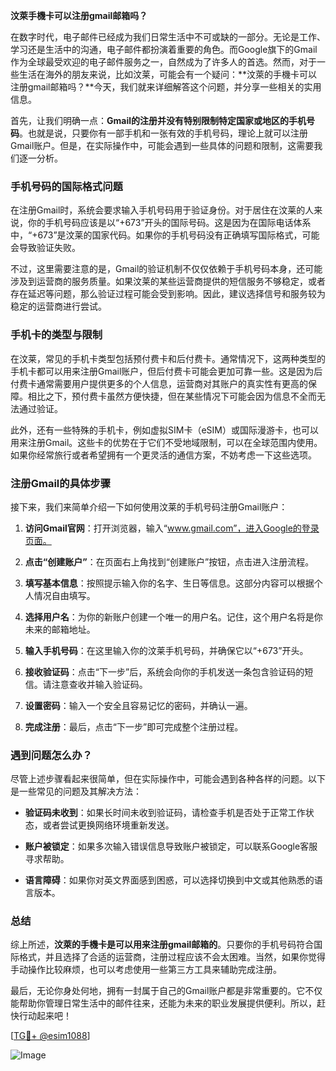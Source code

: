 **汶萊手機卡可以注册gmail邮箱吗？**

在数字时代，电子邮件已经成为我们日常生活中不可或缺的一部分。无论是工作、学习还是生活中的沟通，电子邮件都扮演着重要的角色。而Google旗下的Gmail作为全球最受欢迎的电子邮件服务之一，自然成为了许多人的首选。然而，对于一些生活在海外的朋友来说，比如汶莱，可能会有一个疑问：**汶萊的手機卡可以注册gmail邮箱吗？**今天，我们就来详细解答这个问题，并分享一些相关的实用信息。

首先，让我们明确一点：**Gmail的注册并没有特别限制特定国家或地区的手机号码**。也就是说，只要你有一部手机和一张有效的手机号码，理论上就可以注册Gmail账户。但是，在实际操作中，可能会遇到一些具体的问题和限制，这需要我们逐一分析。

### 手机号码的国际格式问题

在注册Gmail时，系统会要求输入手机号码用于验证身份。对于居住在汶莱的人来说，你的手机号码应该是以“+673”开头的国际号码。这是因为在国际电话体系中，“+673”是汶莱的国家代码。如果你的手机号码没有正确填写国际格式，可能会导致验证失败。

不过，这里需要注意的是，Gmail的验证机制不仅仅依赖于手机号码本身，还可能涉及到运营商的服务质量。如果汶莱的某些运营商提供的短信服务不够稳定，或者存在延迟等问题，那么验证过程可能会受到影响。因此，建议选择信号和服务较为稳定的运营商进行尝试。

### 手机卡的类型与限制

在汶莱，常见的手机卡类型包括预付费卡和后付费卡。通常情况下，这两种类型的手机卡都可以用来注册Gmail账户，但后付费卡可能会更加可靠一些。这是因为后付费卡通常需要用户提供更多的个人信息，运营商对其账户的真实性有更高的保障。相比之下，预付费卡虽然方便快捷，但在某些情况下可能会因为信息不全而无法通过验证。

此外，还有一些特殊的手机卡，例如虚拟SIM卡（eSIM）或国际漫游卡，也可以用来注册Gmail。这些卡的优势在于它们不受地域限制，可以在全球范围内使用。如果你经常旅行或者希望拥有一个更灵活的通信方案，不妨考虑一下这些选项。

### 注册Gmail的具体步骤

接下来，我们来简单介绍一下如何使用汶莱的手机号码注册Gmail账户：

1. **访问Gmail官网**：打开浏览器，输入“www.gmail.com”，进入Google的登录页面。
   
2. **点击“创建账户”**：在页面右上角找到“创建账户”按钮，点击进入注册流程。

3. **填写基本信息**：按照提示输入你的名字、生日等信息。这部分内容可以根据个人情况自由填写。

4. **选择用户名**：为你的新账户创建一个唯一的用户名。记住，这个用户名将是你未来的邮箱地址。

5. **输入手机号码**：在这里输入你的汶莱手机号码，并确保它以“+673”开头。

6. **接收验证码**：点击“下一步”后，系统会向你的手机发送一条包含验证码的短信。请注意查收并输入验证码。

7. **设置密码**：输入一个安全且容易记忆的密码，并确认一遍。

8. **完成注册**：最后，点击“下一步”即可完成整个注册过程。

### 遇到问题怎么办？

尽管上述步骤看起来很简单，但在实际操作中，可能会遇到各种各样的问题。以下是一些常见的问题及其解决方法：

- **验证码未收到**：如果长时间未收到验证码，请检查手机是否处于正常工作状态，或者尝试更换网络环境重新发送。

- **账户被锁定**：如果多次输入错误信息导致账户被锁定，可以联系Google客服寻求帮助。

- **语言障碍**：如果你对英文界面感到困惑，可以选择切换到中文或其他熟悉的语言版本。

### 总结

综上所述，**汶萊的手機卡是可以用来注册gmail邮箱的**。只要你的手机号码符合国际格式，并且选择了合适的运营商，注册过程应该不会太困难。当然，如果你觉得手动操作比较麻烦，也可以考虑使用一些第三方工具来辅助完成注册。

最后，无论你身处何地，拥有一封属于自己的Gmail账户都是非常重要的。它不仅能帮助你管理日常生活中的邮件往来，还能为未来的职业发展提供便利。所以，赶快行动起来吧！

[[TG💪+ @esim1088](https://t.me/s/esim1088)]

![Image](https://i.postimg.cc/4NQfJmqS/Snipaste-2025-05-13-00-14-12.png)